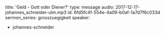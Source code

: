 title: 'Geld - Gott oder Diener?'
type: message
audio: 2017-12-17-johannes_schneider-ulm.mp3
id: 6fd5fc4f-554e-4a09-b0af-1a7d7f6c033d
sermon_series: grosszuegigkeit
speaker:
  - johannes-schneider
